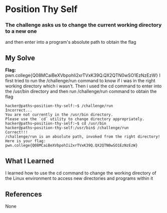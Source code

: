 # Position Thy Self
### The challenge asks us to change the current working directory to a new one
and then enter into a program's absolute path to obtain the flag


## My Solve
**Flag:** pwn.college{Q08MCaiBeXVbpohIi2xrTVxK39Q.QX2QTN0wSO1EzNzEzW}
I first tried to run the /challenge/run command to know if i was in the 
right working directory which i wasn't. Then i used the cd command to 
enter into the /usr/bin directory and then run /challenge/run command
to obtain the flag



```
hacker@paths~position-thy-self:~$ /challenge/run
Incorrect...
You are not currently in the /usr/bin directory.
Please use the `cd` utility to change directory appropriately.
hacker@paths~position-thy-self:~$ cd /usr/bin
hacker@paths~position-thy-self:/usr/bin$ /challenge/run
Correct!!!
/challenge/run is an absolute path, invoked from the right directory!
Here is your flag:
pwn.college{Q08MCaiBeXVbpohIi2xrTVxK39Q.QX2QTN0wSO1EzNzEzW}
```

## What I Learned
I learned how to use the cd command to change the working directory of 
the Linux environment to access new directories and programs within it



## References
None
